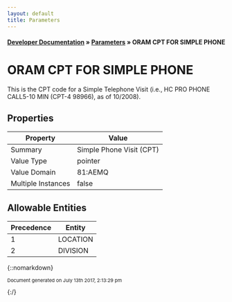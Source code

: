 ```yaml
---
layout: default
title: Parameters
---
```


#### [Developer Documentation](../index) &#187; [Parameters](TableOfContents) &#187; ORAM CPT FOR SIMPLE PHONE<br/>
# ORAM CPT FOR SIMPLE PHONE

This is the CPT code for a Simple Telephone Visit (i.e., HC PRO PHONE CALL5-10 MIN (CPT-4 98966), as of 10/2008).

## Properties

Property | Value
--- | ---
Summary | Simple Phone Visit (CPT)
Value Type | pointer
Value Domain | 81:AEMQ
Multiple Instances | false

## Allowable Entities

Precedence | Entity
--- | ---
1 | LOCATION
2 | DIVISION

{::nomarkdown} <br/><p style="font-size: 11px">Document generated on July 13th 2017, 2:13:29 pm</p>{:/}